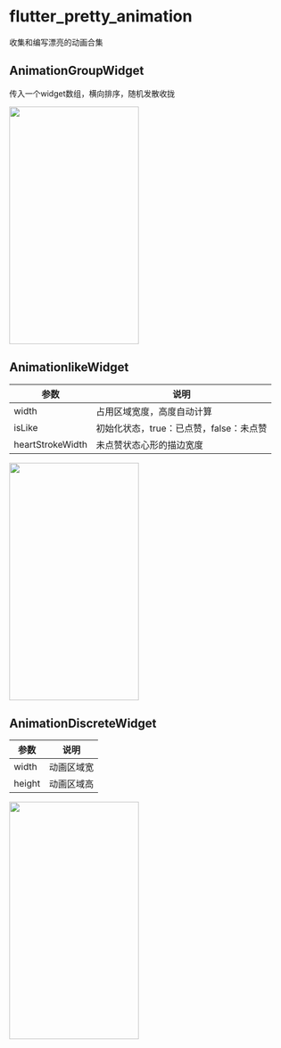 # flutter_pretty_animation
收集和编写漂亮的动画合集
## AnimationGroupWidget
传入一个widget数组，横向排序，随机发散收拢

<img src="https://user-images.githubusercontent.com/12110768/120103854-32611880-c184-11eb-912d-23bef2f333cb.gif" width="232" height="426" >

## AnimationlikeWidget

 |参数 |说明|
 | -------------|--------------|
 |width| 占用区域宽度，高度自动计算|
 |isLike| 初始化状态，true：已点赞，false：未点赞|
 |heartStrokeWidth|未点赞状态心形的描边宽度 |

<img src="https://user-images.githubusercontent.com/12110768/120103855-33924580-c184-11eb-8fe8-1ed0c18e1540.gif" width="232" height="426" >

## AnimationDiscreteWidget


 |参数 |说明|
 | -------------|--------------|
 |width| 动画区域宽|
 |height| 动画区域高|
 <img src="https://user-images.githubusercontent.com/12110768/120103855-33924580-c184-11eb-8fe8-1ed0c18e1540.gif" width="232" height="426" >